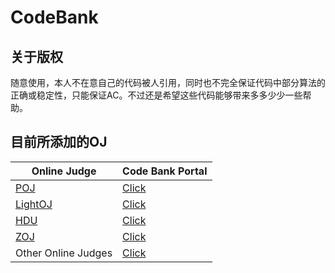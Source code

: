 CodeBank
=================
关于版权
-----------------
随意使用，本人不在意自己的代码被人引用，同时也不完全保证代码中部分算法的正确或稳定性，只能保证AC。不过还是希望这些代码能够带来多多少少一些帮助。<br />
<h2 id="目前所添加的oj">目前所添加的OJ</h2>

<table class="table table-striped-white table-bordered">
<thead>
<tr>
 <th>Online Judge</th>
 <th>Code Bank Portal</th>
</tr>
</thead>
<tbody><tr>
 <td><a href="http://poj.org/" target="_blank">POJ</a></td>
 <td><a href="https://github.com/polossk/CodeBank/tree/master/CodeBankOfPOJ" target="_blank">Click</a></td>
</tr>
<tr>
 <td><a href="http://lightoj.com/" target="_blank">LightOJ</a></td>
 <td><a href="https://github.com/polossk/CodeBank/tree/master/CodeBankOfLightOJ" target="_blank">Click</a></td>
</tr>
<tr>
 <td><a href="http://acm.hdu.edu.cn/" target="_blank">HDU</a></td>
 <td><a href="https://github.com/polossk/CodeBank/tree/master/CodeBankOfHDU" target="_blank">Click</a></td>
</tr>
<tr>
 <td><a href="http://acm.zju.edu.cn/" target="_blank">ZOJ</a></td>
 <td><a href="https://github.com/polossk/CodeBank/tree/master/CodeBankOfZOJ" target="_blank">Click</a></td>
</tr>
<tr>
 <td>Other Online Judges</td>
 <td><a href="https://github.com/polossk/CodeBank/tree/master/CodeBankOfOtherOJ" target="_blank">Click</a></td>
</tr>
</tbody></table>
